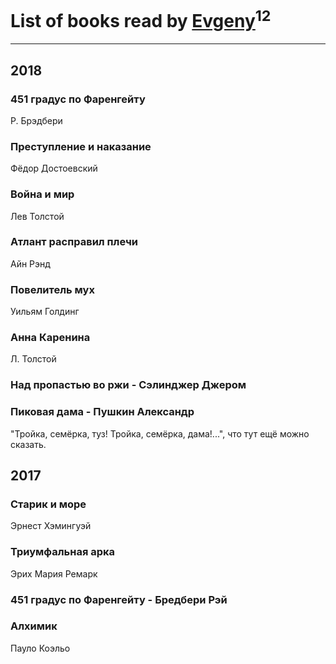 # List of books read by [Evgeny](https://plus.google.com/105112991095828409681)<sup>12</sup>
---

## 2018

### 451 градус по Фаренгейту
Р. Брэдбери


### Преступление и наказание
Фёдор Достоевский


### Война и мир
Лев Толстой


### Атлант расправил плечи
Айн Рэнд


### Повелитель мух
Уильям Голдинг


### Анна Каренина
Л. Толстой


### Над пропастью во ржи - Сэлинджер Джером


### Пиковая дама - Пушкин Александр
"Тройка, семёрка, туз! Тройка, семёрка, дама!...", что тут ещё можно сказать.



## 2017

### Старик и море
Эрнест Хэмингуэй


### Триумфальная арка
Эрих Мария Ремарк


### 451 градус по Фаренгейту - Бредбери Рэй


### Алхимик
Пауло Коэльо



